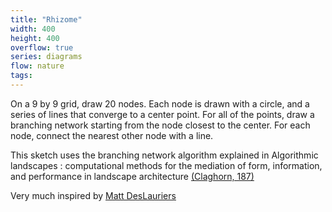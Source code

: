 ```yaml
---
title: "Rhizome"
width: 400
height: 400
overflow: true
series: diagrams
flow: nature
tags:
---
```


On a 9 by 9 grid, draw 20 nodes. Each node is drawn with a circle, and a series of lines that converge to a center point. For all of the points, draw a branching network starting from the node closest to the center. For each node, connect the nearest other node with a line.

This sketch uses the branching network algorithm explained in Algorithmic landscapes : computational methods for the mediation of form, information, and performance in landscape architecture [(Claghorn, 187)](https://www.repo.uni-hannover.de/handle/123456789/3768)

Very much inspired by [Matt DesLauriers](https://www.instagram.com/p/CKbH2Uwn85-/?img_index=1) <i class="ph-fill ph-heart color-accent"></i>
